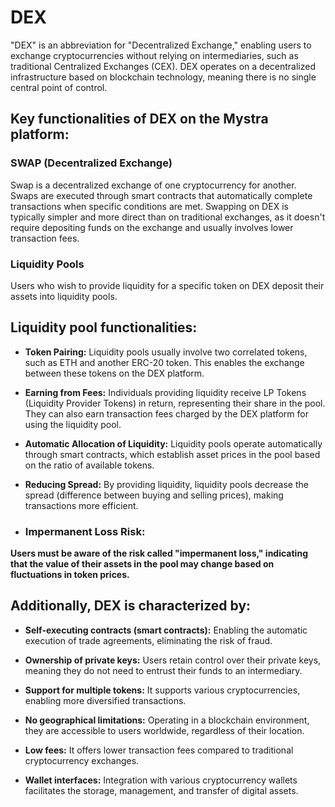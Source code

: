 # DEX

"DEX" is an abbreviation for "Decentralized Exchange," enabling users to exchange cryptocurrencies without relying on intermediaries, such as traditional Centralized Exchanges (CEX). DEX operates on a decentralized infrastructure based on blockchain technology, meaning there is no single central point of control.

## Key functionalities of DEX on the Mystra platform:

### SWAP (Decentralized Exchange)

Swap is a decentralized exchange of one cryptocurrency for another. Swaps are executed through smart contracts that automatically complete transactions when specific conditions are met. Swapping on DEX is typically simpler and more direct than on traditional exchanges, as it doesn't require depositing funds on the exchange and usually involves lower transaction fees.

### Liquidity Pools

Users who wish to provide liquidity for a specific token on DEX deposit their assets into liquidity pools.

## Liquidity pool functionalities:

- **Token Pairing:** Liquidity pools usually involve two correlated tokens, such as ETH and another ERC-20 token. This enables the exchange between these tokens on the DEX platform.

- **Earning from Fees:** Individuals providing liquidity receive LP Tokens (Liquidity Provider Tokens) in return, representing their share in the pool. They can also earn transaction fees charged by the DEX platform for using the liquidity pool.


- **Automatic Allocation of Liquidity:** Liquidity pools operate automatically through smart contracts, which establish asset prices in the pool based on the ratio of available tokens.

- **Reducing Spread:** By providing liquidity, liquidity pools decrease the spread (difference between buying and selling prices), making transactions more efficient.

- ### Impermanent Loss Risk:
**Users must be aware of the risk called "impermanent loss," indicating that the value of their assets in the pool may change based on fluctuations in token prices.**

## Additionally, DEX is characterized by:

- **Self-executing contracts (smart contracts):** Enabling the automatic execution of trade agreements, eliminating the risk of fraud.

- **Ownership of private keys:** Users retain control over their private keys, meaning they do not need to entrust their funds to an intermediary.

- **Support for multiple tokens:** It supports various cryptocurrencies, enabling more diversified transactions.

- **No geographical limitations:** Operating in a blockchain environment, they are accessible to users worldwide, regardless of their location.

- **Low fees:** It offers lower transaction fees compared to traditional cryptocurrency exchanges.

- **Wallet interfaces:** Integration with various cryptocurrency wallets facilitates the storage, management, and transfer of digital assets.
